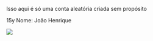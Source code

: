 Isso aqui é só uma conta aleatória criada
sem propósito 

15y 
Nome: João Henrique 

![](https://tenor.com/pt-BR/view/joe-yabuki-ashita-no-joe-joe-laughing-crazy-gif-11741707501441650208)
